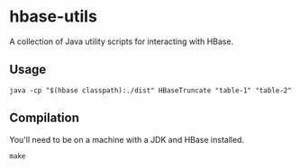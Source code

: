 # hbase-utils

A collection of Java utility scripts for interacting with HBase.

## Usage

```
java -cp "$(hbase classpath):./dist" HBaseTruncate "table-1" "table-2"
```

## Compilation

You'll need to be on a machine with a JDK and HBase installed.

```
make
```
